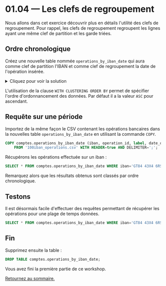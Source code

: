 # 01.04 — Les clefs de regroupement

Nous allons dans cet exercice découvrir plus en détails l'utilité des clefs de regroupement. Pour rappel, les clefs de regroupement regroupent les lignes ayant une même clef de partition et les garde triées.

## Ordre chronologique

Créez une nouvelle table nommée `operations_by_iban_date` qui aura comme clef de partition l'IBAN et comme clef de regroupement la date de l'opération insérée.

<details>
    <summary>Cliquez pour voir la solution</summary>
   
```sql
CREATE TABLE comptes.operations_by_iban_date (
    iban text,
    operation_id uuid,
    label text,
    date_operation timestamp,
    amount float,
    PRIMARY KEY (iban, date_operation)
    ) WITH CLUSTERING ORDER BY(date_operation DESC);
```

</details>

L'utilisation de la clause `WITH CLUSTERING ORDER BY` permet de spécifier l'ordre d'ordonnancement des données. Par défaut il a la valeur `ASC` pour ascendant.

## Requête sur une période

Importez de la même façon le CSV contenant les opérations bancaires dans la nouvelles table `operations_by_iban_date` en utilisant la commande `COPY`.

```sql
COPY comptes.operations_by_iban_date (iban, operation_id, label, date_operation, amount)
    FROM '100iban_operations.csv' WITH HEADER=true AND DELIMITER=';';
```

Récupérons les opérations effectuée sur un iban :

```sql
SELECT * FROM comptes.operations_by_iban_date WHERE iban='GT84 43X4 6RSS 0541 7P02 3781 765J';
```

Remarquez alors que les résultats obtenus sont classés par ordre chronologique. 

## Testons 

Il est désormais facile d'effectuer des requêtes permettant de récupérer les opérations pour une plage de temps données.

```sql
SELECT * FROM comptes.operations_by_iban_date WHERE iban='GT84 43X4 6RSS 0541 7P02 3781 765J' AND date_operation >= '2020-01-01'; 
```

## Fin

Supprimez ensuite la table :
```sql
DROP TABLE comptes.operations_by_iban_date;
```

Vous avez fini la première partie de ce workshop. 

[Retournez au sommaire.](../README.md)